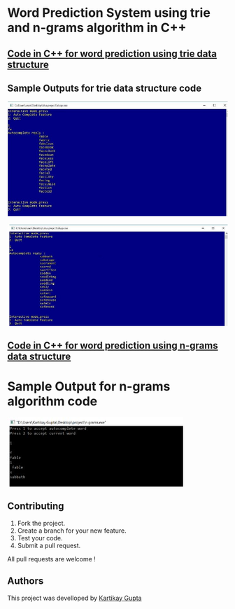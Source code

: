 # Word Prediction System using trie and n-grams algorithm in C++

## [Code in C++ for word prediction using trie data structure](https://github.com/Kartikay77/Resume/blob/main/DSA_PROJECT/dsa%20Trie%20code.cpp)

## Sample Outputs for trie data structure code 

![1st Output for trie data structure](https://github.com/Kartikay77/Resume/blob/main/Word%20Prediction%20Application/media/Trie%20output1.JPG?raw=true)

![2nd Output for trie data structure](https://github.com/Kartikay77/Resume/blob/main/Word%20Prediction%20Application/media/Trie%20output2.JPG?raw=true)



## [Code in C++ for word prediction using n-grams data structure](https://github.com/Kartikay77/Resume/blob/main/DSA_PROJECT/dsa%20n-grams%20code.cpp)

# Sample Output for n-grams algorithm code

![Output for n-grams algorithm](https://github.com/Kartikay77/Resume/blob/main/Word%20Prediction%20Application/media/n-grams%20output1.JPG?raw=true)


## Contributing
1. Fork the project.
2. Create a branch for your new feature.
3. Test your code.
5. Submit a pull request.

All pull requests are welcome !

## Authors
This project was develloped by [Kartikay Gupta](https://github.com/Kartikay77)
